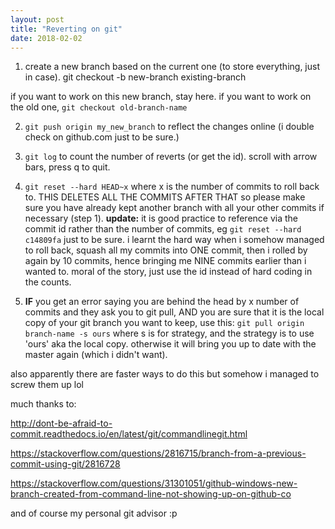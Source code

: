 ```yaml
---
layout: post
title: "Reverting on git"
date: 2018-02-02
---
```


1) create a new branch based on the current one (to store everything, just in case).
git checkout -b new-branch existing-branch

if you want to work on this new branch, stay here.
if you want to work on the old one, `git checkout old-branch-name`

2) `git push origin my_new_branch` to reflect the changes online (i double check on github.com just to be sure.)

3) `git log` to count the number of reverts (or get the id). scroll with arrow bars, press q to quit.

4) `git reset --hard HEAD~x` where x is the number of commits to roll back to. THIS DELETES ALL THE COMMITS AFTER THAT so please make sure you have already kept another branch with all your other commits if necessary (step 1). __update:__ it is good practice to reference via the commit id rather than the number of commits, eg `git reset --hard c14809fa` just to be sure. i learnt the hard way when i somehow managed to roll back, squash all my commits into ONE commit, then i rolled by again by 10 commits, hence bringing me NINE commits earlier than i wanted to. moral of the story, just use the id instead of hard coding in the counts.

5) __IF__ you get an error saying you are behind the head by x number of commits and they ask you to git pull, AND you are sure that it is the local copy of your git branch you want to keep, use this: `git pull origin branch-name -s ours` where s is for strategy, and the strategy is to use 'ours' aka the local copy. otherwise it will bring you up to date with the master again (which i didn't want).


also apparently there are faster ways to do this but somehow i managed to screw them up lol


much thanks to:

http://dont-be-afraid-to-commit.readthedocs.io/en/latest/git/commandlinegit.html

https://stackoverflow.com/questions/2816715/branch-from-a-previous-commit-using-git/2816728

https://stackoverflow.com/questions/31301051/github-windows-new-branch-created-from-command-line-not-showing-up-on-github-co

and of course my personal git advisor :p